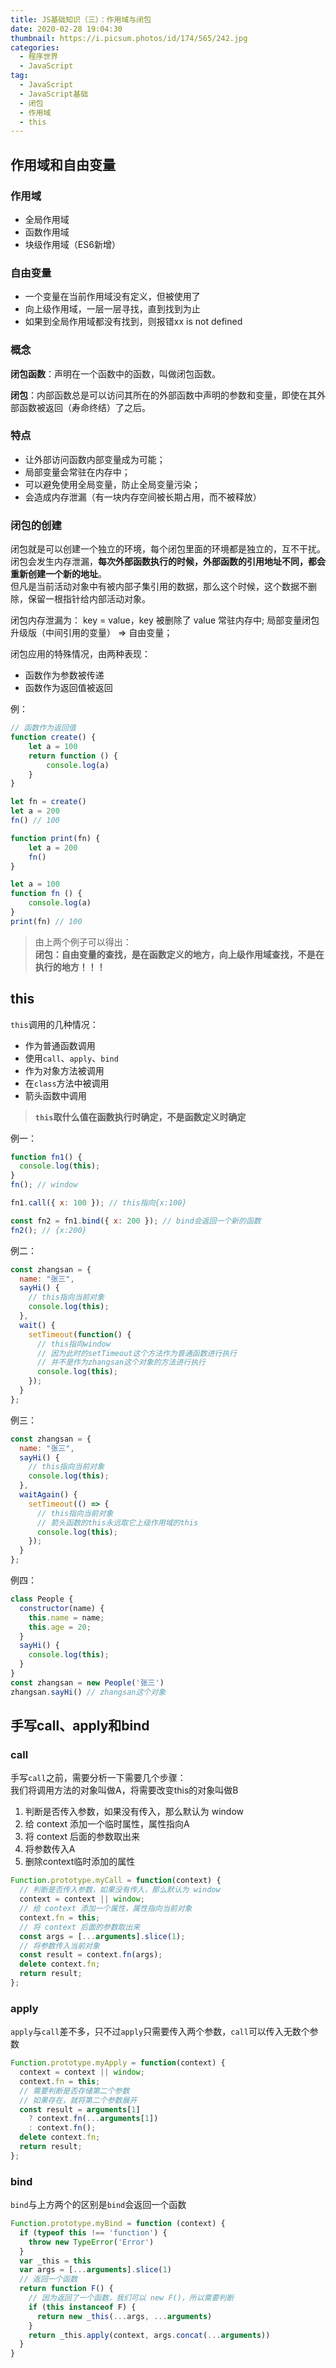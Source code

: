 ```yaml
---
title: JS基础知识（三）：作用域与闭包
date: 2020-02-28 19:04:30
thumbnail: https://i.picsum.photos/id/174/565/242.jpg
categories:
  - 程序世界
  - JavaScript
tag:
  - JavaScript
  - JavaScript基础
  - 闭包
  - 作用域
  - this
---
```


## 作用域和自由变量

### 作用域
- 全局作用域
- 函数作用域
- 块级作用域（ES6新增）

### 自由变量
- 一个变量在当前作用域没有定义，但被使用了
- 向上级作用域，一层一层寻找，直到找到为止
- 如果到全局作用域都没有找到，则报错xx is not defined
<!-- more -->
### 概念
**闭包函数**：声明在一个函数中的函数，叫做闭包函数。

**闭包**：内部函数总是可以访问其所在的外部函数中声明的参数和变量，即使在其外部函数被返回（寿命终结）了之后。

### 特点
- 让外部访问函数内部变量成为可能；
- 局部变量会常驻在内存中；
- 可以避免使用全局变量，防止全局变量污染；
- 会造成内存泄漏（有一块内存空间被长期占用，而不被释放）

### 闭包的创建

闭包就是可以创建一个独立的环境，每个闭包里面的环境都是独立的，互不干扰。  
闭包会发生内存泄漏，**每次外部函数执行的时候，外部函数的引用地址不同，都会重新创建一个新的地址**。  
但凡是当前活动对象中有被内部子集引用的数据，那么这个时候，这个数据不删除，保留一根指针给内部活动对象。

闭包内存泄漏为： key = value，key 被删除了 value 常驻内存中; 局部变量闭包升级版（中间引用的变量） => 自由变量；


闭包应用的特殊情况，由两种表现：

- 函数作为参数被传递
- 函数作为返回值被返回

例：
```javascript
// 函数作为返回值
function create() {
    let a = 100
    return function () {
        console.log(a)
    }
}

let fn = create()
let a = 200
fn() // 100
```

```javascript
function print(fn) {
    let a = 200
    fn()
}

let a = 100
function fn () {
    console.log(a)
}
print(fn) // 100
```

> 由上两个例子可以得出：  
**闭包：自由变量的查找，是在函数定义的地方，向上级作用域查找，不是在执行的地方！！！**

## this

`this`调用的几种情况：
- 作为普通函数调用
- 使用`call`、`apply`、`bind`
- 作为对象方法被调用
- 在`class`方法中被调用
- 箭头函数中调用

> **`this`取什么值在函数执行时确定，不是函数定义时确定**

例一：
```javascript
function fn1() {
  console.log(this);
}
fn(); // window

fn1.call({ x: 100 }); // this指向{x:100}

const fn2 = fn1.bind({ x: 200 }); // bind会返回一个新的函数
fn2(); // {x:200}
```

例二：
```javascript
const zhangsan = {
  name: "张三",
  sayHi() {
    // this指向当前对象
    console.log(this);
  },
  wait() {
    setTimeout(function() {
      // this指向window
      // 因为此时的setTimeout这个方法作为普通函数进行执行
      // 并不是作为zhangsan这个对象的方法进行执行
      console.log(this);
    });
  }
};
```

例三：

```javascript
const zhangsan = {
  name: "张三",
  sayHi() {
    // this指向当前对象
    console.log(this);
  },
  waitAgain() {
    setTimeout(() => {
      // this指向当前对象
      // 箭头函数的this永远取它上级作用域的this
      console.log(this);
    });
  }
};
```

例四：
```javascript
class People {
  constructor(name) {
    this.name = name;
    this.age = 20;
  }
  sayHi() {
    console.log(this);
  }
}
const zhangsan = new People('张三')
zhangsan.sayHi() // zhangsan这个对象
```

## 手写call、apply和bind

### call

手写`call`之前，需要分析一下需要几个步骤：  
我们将调用方法的对象叫做A，将需要改变this的对象叫做B
1. 判断是否传入参数，如果没有传入，那么默认为 window
2. 给 context 添加一个临时属性，属性指向A
3. 将 context 后面的参数取出来
4. 将参数传入A
5. 删除context临时添加的属性


```javascript
Function.prototype.myCall = function(context) {
  // 判断是否传入参数，如果没有传入，那么默认为 window
  context = context || window;
  // 给 context 添加一个属性，属性指向当前对象
  context.fn = this;
  // 将 context 后面的参数取出来
  const args = [...arguments].slice(1);
  // 将参数传入当前对象
  const result = context.fn(args);
  delete context.fn;
  return result;
};
```

### apply

`apply`与`call`差不多，只不过`apply`只需要传入两个参数，`call`可以传入无数个参数

```javascript
Function.prototype.myApply = function(context) {
  context = context || window;
  context.fn = this;
  // 需要判断是否存储第二个参数
  // 如果存在，就将第二个参数展开
  const result = arguments[1]
    ? context.fn(...arguments[1])
    : context.fn();
  delete context.fn;
  return result;
};
```

### bind

`bind`与上方两个的区别是`bind`会返回一个函数

```javascript
Function.prototype.myBind = function (context) {
  if (typeof this !== 'function') {
    throw new TypeError('Error')
  }
  var _this = this
  var args = [...arguments].slice(1)
  // 返回一个函数
  return function F() {
    // 因为返回了一个函数，我们可以 new F()，所以需要判断
    if (this instanceof F) {
      return new _this(...args, ...arguments)
    }
    return _this.apply(context, args.concat(...arguments))
  }
}
```